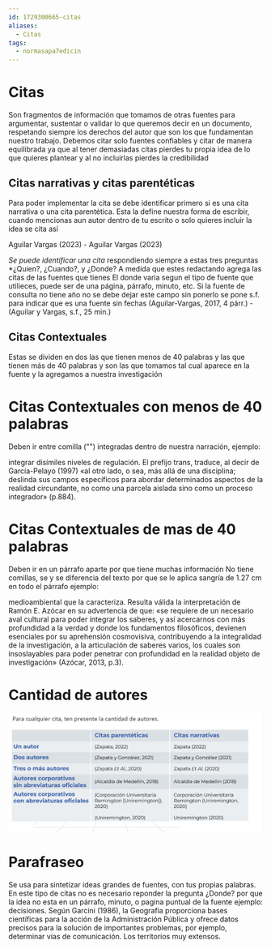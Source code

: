 ```yaml
---
id: 1729300665-citas
aliases:
  - Citas
tags:
  - normasapa7edicin
---
```


# Citas

Son fragmentos de información que tomamos de otras fuentes para argumentar, sustentar o validar  lo que queremos decir en un documento, respetando siempre los derechos del autor que son los que fundamentan nuestro trabajo.
Debemos citar solo fuentes confiables y citar de manera equilibrada ya que al tener demasiadas citas pierdes tu propia idea de lo que quieres plantear y al  no incluirlas pierdes la credibilidad

## Citas narrativas y citas parentéticas

Para poder implementar la cita se debe identificar primero si es una cita narrativa o una cita parentética. Esta la define nuestra forma de escribir, cuando mencionas aun autor dentro de tu escrito o solo quieres incluir la idea se cita así

Aguilar Vargas (2023) - Aguilar Vargas (2023)

*Se puede identificar una cita* respondiendo siempre a estas tres preguntas *¿Quien?, ¿Cuando?, y ¿Donde? A medida que estes redactando agrega las citas de las fuentes que tienes
El donde varia segun el tipo de fuente que utilieces, puede ser de una página, párrafo, minuto, etc.
Si la fuente de consulta no tiene año no se debe dejar este campo sin ponerlo se pone s.f. para indicar que es una fuente sin fechas
(Aguilar-Vargas, 2017, 4 párr.) - (Aguilar y Vargas, s.f., 25 min.)

## Citas Contextuales

Estas se dividen en dos las que tienen menos de 40 palabras y las que tienen más de 40 palabras y son las que tomamos tal cual aparece en la fuente y la agregamos a nuestra investigación

# Citas Contextuales con menos de 40 palabras

Deben ir entre comilla ("") integradas dentro de nuestra narración, ejemplo:

integrar disímiles niveles de regulación. El prefijo trans, traduce, al decir de García-Pelayo
(1997) «al otro lado, o sea, más allá de una disciplina; deslinda sus campos específicos para
abordar determinados aspectos de la realidad circundante, no como una parcela aislada sino
como un proceso integrador» (p.884).

# Citas Contextuales de mas de 40 palabras

Deben ir en un párrafo aparte por que tiene muchas información
No tiene comillas, se y se diferencia del texto por que se le aplica sangría de 1.27 cm en todo el párrafo ejemplo:

medioambiental que la caracteriza. Resulta válida la interpretación de Ramón E. Azócar en su
advertencia de que:
«se requiere de un necesario aval cultural para poder integrar los saberes, y así
acercarnos con más profundidad a la verdad y donde los fundamentos filosóficos,
devienen esenciales por su aprehensión cosmovisiva, contribuyendo a la
integralidad de la investigación, a la articulación de saberes varios, los cuales son
insoslayables para poder penetrar con profundidad en la realidad objeto de
investigación» (Azócar, 2013, p.3).

# Cantidad de autores

![Autores](/imag/autores.png)

# Parafraseo

Se usa para sintetizar ideas grandes de fuentes, con tus propias palabras. En este tipo de citas no es necesario reponder la pregunta ¿Donde?  por que la idea no esta en un párrafo, minuto, o pagina puntual de la fuente
ejemplo:
decisiones. Según Garcini (1986), la Geografia proporciona bases científicas para la acción de la
Administración Pública y ofrece datos precisos para la solución de importantes problemas, por
ejemplo, determinar vías de comunicación. Los territorios muy extensos.
